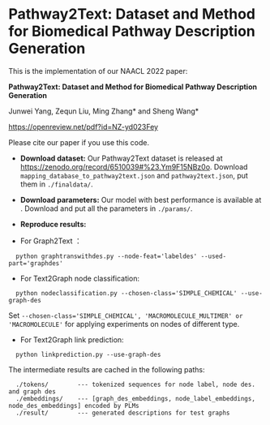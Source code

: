 # Pathway2Text: Dataset and Method for Biomedical Pathway Description Generation

This is the implementation of our NAACL 2022 paper:

**Pathway2Text: Dataset and Method for Biomedical Pathway Description Generation**

Junwei Yang, Zequn Liu, Ming Zhang* and Sheng Wang*

https://openreview.net/pdf?id=NZ-yd023Fey

Please cite our paper if you use this code.

- **Download dataset:** Our Pathway2Text dataset is released at https://zenodo.org/record/6510039#%23.Ym9F15NBz0o. Download ```mapping_database_to_pathway2text.json``` and ```pathway2text.json```,  put them in ```./finaldata/```.

- **Download parameters:** Our model with best performance is available  at . Download and put all the parameters in ```./params/```.

- **Reproduce results:**

 - For Graph2Text ：

```
  python graphtranswithdes.py --node-feat='labeldes' --used-part='graphdes'
```

 - For Text2Graph node classification:

```
  python nodeclassification.py --chosen-class='SIMPLE_CHEMICAL' --use-graph-des
```

Set ```--chosen-class='SIMPLE_CHEMICAL', 'MACROMOLECULE_MULTIMER' or 'MACROMOLECULE'``` for applying experiments on nodes of different type.

 - For Text2Graph link prediction:

```
  python linkprediction.py --use-graph-des
```



The intermediate results are cached in the following paths:

```
  ./tokens/        --- tokenized sequences for node label, node des. and graph des
  ./embeddings/    --- [graph_des_embeddings, node_label_embeddings, node_des_embeddings] encoded by PLMs
  ./result/        --- generated descriptions for test graphs
```


